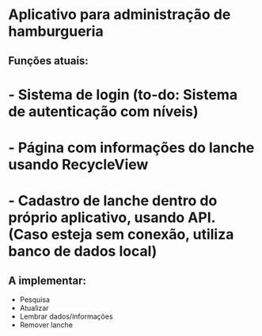 # Aplicativo para administração de hamburgueria

## Funções atuais:
# - Sistema de login (to-do: Sistema de autenticação com níveis)
# - Página com informações do lanche usando RecycleView
# - Cadastro de lanche dentro do próprio aplicativo, usando API. (Caso esteja sem conexão, utiliza banco de dados local)

## A implementar:
- Pesquisa
- Atualizar
- Lembrar dados/informações
- Remover lanche
